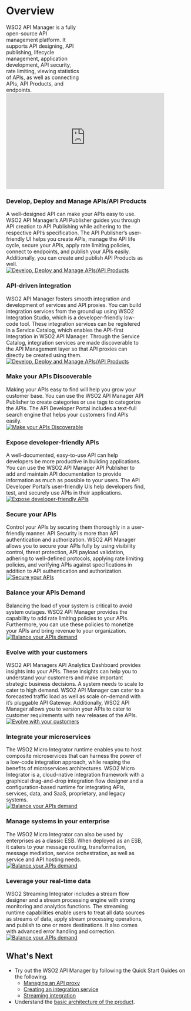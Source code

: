# Overview

<div style="width: 100%; overflow: hidden;">
  
<div class="rightContentOverview" style="width:40% !important; margin-left10px !important;"> WSO2 API Manager is a fully open-source API management platform. It supports API designing, API publishing, lifecycle management, application development, API security, rate limiting, viewing statistics of APIs, as well as connecting APIs, API Products, and endpoints.
  </div>
  
   <iframe width="430" height="260" src="https://www.youtube.com/embed/JejVjoaAc38" frameborder="0" allow="accelerometer; autoplay; clipboard-write; encrypted-media; gyroscope; picture-in-picture" allowfullscreen></iframe>
</div>



### Develop, Deploy and Manage APIs/API Products


<div style="width: 100%; overflow: hidden;">

<div class="leftContentOverview" style="width:75% !important;">A well-designed API can make your APIs easy to use. WSO2 API Manager’s API Publisher guides you through API creation to API Publishing while adhering to the respective API’s specification. The API Publisher‘s user-friendly UI helps you create APIs, manage the API life cycle, secure your APIs, apply rate limiting policies, connect to endpoints, and publish your APIs easily. Additionally, you can create and publish API Products as well.
  </div>
  
  <div class="rightImageOverview">
          <a href='{{base_path}}/assets/img/get_started/overview/build.png'>
              <img src='{{base_path}}/assets/img/get_started/overview/build.png' alt="Develop, Deploy and Manage APIs/API Products" />
          </a>
      </div>
</div>


### API-driven integration

<div style="width: 100%; overflow: hidden;">

<div class="rightContentOverview" style="width:75% !important;">WSO2 API Manager fosters smooth integration and development of services and API proxies. You can build integration services from the ground up using WSO2 Integration Studio, which is a developer-friendly low-code tool. These integration services can be registered in a Service Catalog, which enables the API-first Integration in WSO2 API Manager. Through the Service Catalog, integration services are made discoverable to the API Management layer so that API proxies can directly be created using them.
 
  </div>
  
  <div class="leftImageOverview">
          <a href='{{base_path}}/assets/img/get_started/overview/api-integration.png'>
              <img src='{{base_path}}/assets/img/get_started/overview/api-integration.png' alt="Develop, Deploy and Manage APIs/API Products" />
          </a>
      </div>
</div>



### Make your APIs Discoverable

<div style="width: 100%; overflow: hidden;">

<div class="leftContentOverview" style="width:75% !important;">Making your APIs easy to find will help you grow your customer base. You can use the WSO2 API Manager API Publisher to create categories or use tags to categorize the APIs. The API Developer Portal includes a text-full search engine that helps your customers find APIs easily.
  </div>
  
  <div class="rightImageOverview">
          <a href='{{base_path}}/assets/img/get_started/overview/find.png'>
              <img src='{{base_path}}/assets/img/get_started/overview/find.png' alt="Make your APIs Discoverable" />
          </a>
      </div>
</div>


### Expose developer-friendly APIs

<div style="width: 100%; overflow: hidden;">

<div class="rightContentOverview" style="width:75% !important;">A well-documented, easy-to-use API can help developers be more productive in building applications. You can use the WSO2 API Manager API Publisher to add and maintain API documentation to provide information as much as possible to your users. The API Developer Portal’s user-friendly UIs help developers find, test, and securely use APIs in their applications. 
  </div>
  
  <div class="leftImageOverview">
          <a href='{{base_path}}/assets/img/get_started/overview/portals.png'>
              <img src='{{base_path}}/assets/img/get_started/overview/portals.png' alt="Expose developer-friendly APIs" />
          </a>
      </div>
</div>


### Secure your APIs

<div style="width: 100%; overflow: hidden;">

<div class="leftContentOverview" style="width:75% !important;">Control your APIs by securing them thoroughly in a user-friendly manner. API Security is more than API authentication and authorization. WSO2 API Manager allows you to secure your APIs fully by using visibility control, threat protection, API payload validation, adhering to well-defined protocols, applying rate limiting policies, and verifying APIs against specifications in addition to API authentication and authorization.
  </div>
  
  <div class="rightImageOverview">
          <a href='{{base_path}}/assets/img/get_started/overview/security.png'>
              <img src='{{base_path}}/assets/img/get_started/overview/security.png' alt="Secure your APIs" />
          </a>
      </div>
</div>


### Balance your APIs Demand

<div style="width: 100%; overflow: hidden;">

<div class="rightContentOverview" style="width:75% !important;">Balancing the load of your system is critical to avoid system outages. WSO2 API Manager provides the capability to add rate limiting policies to your APIs. Furthermore, you can use these policies to monetize your APIs and bring revenue to your organization.  
  </div>
  
  <div class="leftImageOverview">
          <a href='{{base_path}}/assets/img/get_started/overview/rate-limiting.png'>
              <img src='{{base_path}}/assets/img/get_started/overview/rate-limiting.png'  alt="Balance your APIs demand" />
          </a>
      </div>
</div>


### Evolve with your customers

<div style="width: 100%; overflow: hidden;">

<div class="leftContentOverview" style="width:75% !important;">WSO2 API Managers API Analytics Dashboard provides insights into your APIs. These insights can help you to understand your customers and make important strategic business decisions.  A system needs to scale to cater to high demand. WSO2 API Manager can cater to a forecasted traffic load as well as scale on-demand with it’s pluggable API Gateway. Additionally,  WSO2 API Manager allows you to version your APIs to cater to customer requirements with new releases of the APIs.
  </div>
  
  <div class="rightImageOverview">
          <a href='{{base_path}}/assets/img/get_started/overview/overview-analytics.png'>
              <img src='{{base_path}}/assets/img/get_started/overview/overview-analytics.png' alt="Evolve with your customers" />
          </a>
      </div>
</div>

### Integrate your microservices

<div style="width: 100%; overflow: hidden;">

<div class="rightContentOverview" style="width:75% !important;">The WSO2 Micro Integrator runtime enables you to host composite microservices that can harness the power of a low-code integration approach, while reaping the benefits of microservices architectures. WSO2 Micro Integrator is a, cloud-native integration framework with a graphical drag-and-drop integration flow designer and a configuration-based runtime for integrating APIs, services, data, and SaaS, proprietary, and legacy systems.
  </div>
  
  <div class="leftImageOverview">
          <a href='{{base_path}}/assets/img/get_started/overview/micro-integrator.png'>
              <img src='{{base_path}}/assets/img/get_started/overview/micro-integrator.png'  alt="Balance your APIs demand" />
          </a>
      </div>
</div>


### Manage systems in your enterprise

<div style="width: 100%; overflow: hidden;">

<div class="leftContentOverview" style="width:75% !important;">The WSO2 Micro Integrator can also be used by enterprises as a classic ESB. When deployed as an ESB, it caters to your message routing, transformation, message mediation, service orchestration, as well as service and API hosting needs.
  </div>
  
  <div class="rightImageOverview">
          <a href='{{base_path}}/assets/img/get_started/overview/esb.png'>
              <img src='{{base_path}}/assets/img/get_started/overview/esb.png'  alt="Balance your APIs demand" />
          </a>
      </div>
</div>


### Leverage your real-time data

<div style="width: 100%; overflow: hidden;">

<div class="rightContentOverview" style="width:75% !important;">WSO2 Streaming Integrator includes a stream flow designer and a stream processing engine with strong monitoring and analytics functions. The streaming runtime capabilities enable users to treat all data sources as streams of data, apply stream processing operations, and publish to one or more destinations. It also comes with advanced error handling and correction.  
  </div>
  
  <div class="leftImageOverview">
          <a href='{{base_path}}/assets/img/get_started/overview/streaming-data.png'>
              <img src='{{base_path}}/assets/img/get_started/overview/streaming-data.png'  alt="Balance your APIs demand" />
          </a>
      </div>
</div>

## What's Next

- Try out the WSO2 API Manager by following the Quick Start Guides on the following.
    - [Managing an API proxy]({{base_path}}/get-started/quick-start-guide/quick-start-guide.md)
    - [Creating an integration service]({{base_path}}/get-started/quick-start-guide/integration-qsg.md)
    - [Streaming integration]({{base_path}}/get-started/quick-start-guide/streaming-qsg.md)
- Understand the [basic architecture of the product]({{base_path}}/get-started/architecture.md).